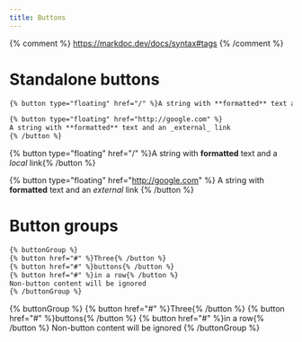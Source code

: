 ```yaml
---
title: Buttons
---
```


{% comment %}
https://markdoc.dev/docs/syntax#tags
{% /comment %}

# Standalone buttons

```markdown {% showHeader=false %}
{% button type="floating" href="/" %}A string with **formatted** text and a _local_ link{% /button %}

{% button type="floating" href="http://google.com" %}
A string with **formatted** text and an _external_ link
{% /button %}
```

{% button type="floating" href="/" %}A string with **formatted** text and a _local_ link{% /button %}

{% button type="floating" href="http://google.com" %}
A string with **formatted** text and an _external_ link
{% /button %}

# Button groups


```markdown {% showHeader=false %}
{% buttonGroup %}
{% button href="#" %}Three{% /button %}
{% button href="#" %}buttons{% /button %}
{% button href="#" %}in a row{% /button %}
Non-button content will be ignored
{% /buttonGroup %}
```

{% buttonGroup %}
{% button href="#" %}Three{% /button %}
{% button href="#" %}buttons{% /button %}
{% button href="#" %}in a row{% /button %}
Non-button content will be ignored
{% /buttonGroup %}
